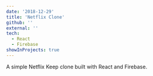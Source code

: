 ```yaml
---
date: '2018-12-29'
title: 'Netflix Clone'
github: ''
external: ''
tech:
  - React
  - Firebase
showInProjects: true
---
```


A simple Netflix Keep clone built with React and Firebase.
